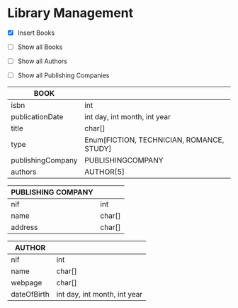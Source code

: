 # Library Management
* [x] Insert Books
* [ ] Show all Books
* [ ] Show all Authors
* [ ] Show all Publishing Companies


| **BOOK**          |                                           |
|-------------------|-------------------------------------------|
| isbn              | int                                       |
| publicationDate   | int day, int month, int year              |
| title             | char[]                                    |
| type              | Enum[FICTION, TECHNICIAN, ROMANCE, STUDY] |
| publishingCompany | PUBLISHINGCOMPANY                         |
| authors           | AUTHOR[5]                                 |


| **PUBLISHING COMPANY** |        |
|------------------------|--------|
| nif                    | int    |
| name                   | char[] |
| address                | char[] |

| **AUTHOR**  |                              |
|-------------|------------------------------|
| nif         | int                          |
| name        | char[]                       |
| webpage     | char[]                       |
| dateOfBirth | int day, int month, int year |
